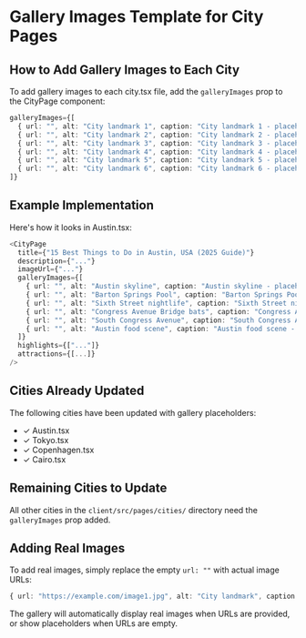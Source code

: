 # Gallery Images Template for City Pages

## How to Add Gallery Images to Each City

To add gallery images to each city.tsx file, add the `galleryImages` prop to the CityPage component:

```typescript
galleryImages={[
  { url: "", alt: "City landmark 1", caption: "City landmark 1 - placeholder" },
  { url: "", alt: "City landmark 2", caption: "City landmark 2 - placeholder" },
  { url: "", alt: "City landmark 3", caption: "City landmark 3 - placeholder" },
  { url: "", alt: "City landmark 4", caption: "City landmark 4 - placeholder" },
  { url: "", alt: "City landmark 5", caption: "City landmark 5 - placeholder" },
  { url: "", alt: "City landmark 6", caption: "City landmark 6 - placeholder" }
]}
```

## Example Implementation

Here's how it looks in Austin.tsx:

```typescript
<CityPage
  title={"15 Best Things to Do in Austin, USA (2025 Guide)"}
  description={"..."}
  imageUrl={"..."}
  galleryImages={[
    { url: "", alt: "Austin skyline", caption: "Austin skyline - placeholder" },
    { url: "", alt: "Barton Springs Pool", caption: "Barton Springs Pool - placeholder" },
    { url: "", alt: "Sixth Street nightlife", caption: "Sixth Street nightlife - placeholder" },
    { url: "", alt: "Congress Avenue Bridge bats", caption: "Congress Avenue Bridge bats - placeholder" },
    { url: "", alt: "South Congress Avenue", caption: "South Congress Avenue - placeholder" },
    { url: "", alt: "Austin food scene", caption: "Austin food scene - placeholder" }
  ]}
  highlights={["..."]}
  attractions={[...]}
/>
```

## Cities Already Updated

The following cities have been updated with gallery placeholders:
- ✓ Austin.tsx
- ✓ Tokyo.tsx  
- ✓ Copenhagen.tsx
- ✓ Cairo.tsx

## Remaining Cities to Update

All other cities in the `client/src/pages/cities/` directory need the `galleryImages` prop added.

## Adding Real Images

To add real images, simply replace the empty `url: ""` with actual image URLs:

```typescript
{ url: "https://example.com/image1.jpg", alt: "City landmark", caption: "Beautiful city landmark" }
```

The gallery will automatically display real images when URLs are provided, or show placeholders when URLs are empty.